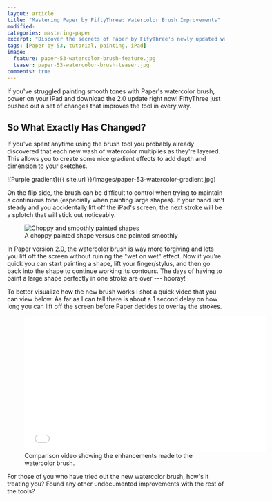 ```yaml
---
layout: article
title: "Mastering Paper by FiftyThree: Watercolor Brush Improvements"
modified:
categories: mastering-paper
excerpt: "Discover the secrets of Paper by FifyThree's newly updated watercolor brush in this short tutorial and video."
tags: [Paper by 53, tutorial, painting, iPad]
image:
  feature: paper-53-watercolor-brush-feature.jpg
  teaser: paper-53-watercolor-brush-teaser.jpg
comments: true
---
```


If you've struggled painting smooth tones with Paper's watercolor brush, power on your iPad and download the 2.0 update right now! FiftyThree just pushed out a set of changes that improves the tool in every way.

## So What Exactly Has Changed? 

If you've spent anytime using the brush tool you probably already discovered that each new wash of watercolor multiplies as they're layered. This allows you to create some nice gradient effects to add depth and dimension to your sketches.

![Purple gradient]({{ site.url }}/images/paper-53-watercolor-gradient.jpg)

On the flip side, the brush can be difficult to control when trying to maintain a continuous tone (especially when painting large shapes). If your hand isn't steady and you accidentally lift off the iPad's screen, the next stroke will be a splotch that will stick out noticeably.

<figure>
	<img src="{{ site.url }}/images/paper-53-choppy-smooth-paint-2.jpg" alt="Choppy and smoothly painted shapes">
	<figcaption>A choppy painted shape versus one painted smoothly</figcaption>
</figure>

In Paper version 2.0, the watercolor brush is way more forgiving and lets you lift off the screen without ruining the "wet on wet" effect. Now if you're quick you can start painting a shape, lift your finger/stylus, and then go back into the shape to continue working its contours. The days of having to paint a large shape perfectly in one stroke are over --- hooray!

To better visualize how the new brush works I shot a quick video that you can view below. As far as I can tell there is about a 1 second delay on how long you can lift off the screen before Paper decides to overlay the strokes.

<figure>
  <iframe width="560" height="315" src="//www.youtube.com/embed/Lt1oIsH4wHo" frameborder="0"> </iframe>
  <figcaption>Comparison video showing the enhancements made to the watercolor brush.</figcaption>
</figure>

For those of you who have tried out the new watercolor brush, how's it treating you? Found any other undocumented improvements with the rest of the tools?